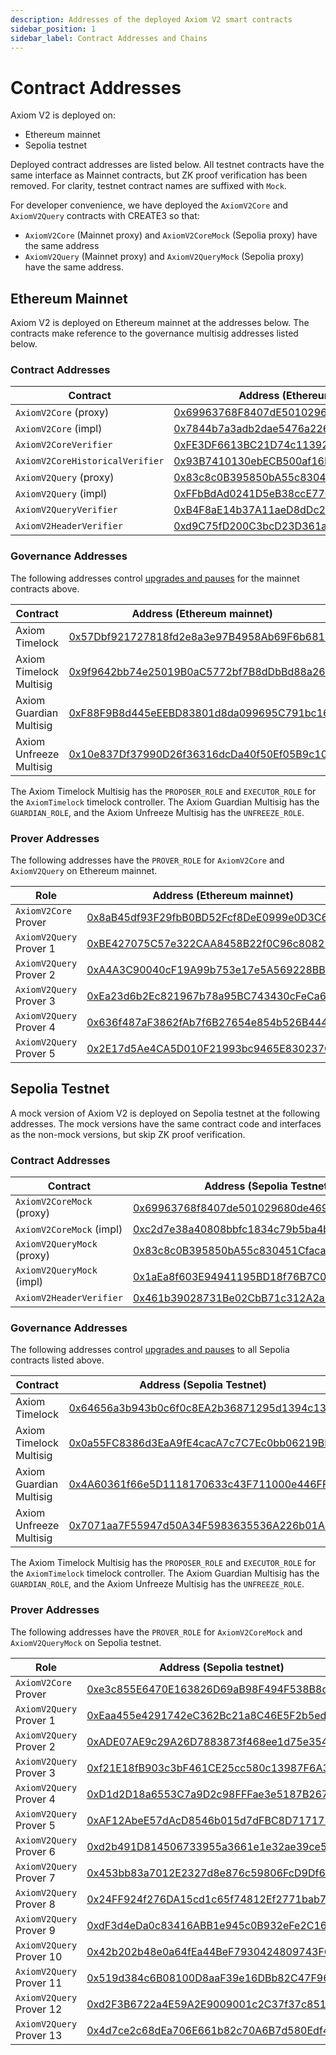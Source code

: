 ```yaml
---
description: Addresses of the deployed Axiom V2 smart contracts
sidebar_position: 1
sidebar_label: Contract Addresses and Chains
---
```


# Contract Addresses

Axiom V2 is deployed on:

- Ethereum mainnet
- Sepolia testnet

Deployed contract addresses are listed below. All testnet contracts have the same interface as Mainnet contracts, but ZK proof verification has been removed. For clarity, testnet contract names are suffixed with `Mock`.

For developer convenience, we have deployed the `AxiomV2Core` and `AxiomV2Query` contracts with CREATE3 so that:

- `AxiomV2Core` (Mainnet proxy) and `AxiomV2CoreMock` (Sepolia proxy) have the same address
- `AxiomV2Query` (Mainnet proxy) and `AxiomV2QueryMock` (Sepolia proxy) have the same address.

## Ethereum Mainnet

Axiom V2 is deployed on Ethereum mainnet at the addresses below. The contracts make reference to the governance multisig addresses listed below.

### Contract Addresses

| Contract                        | Address (Ethereum mainnet)                                                                                            |
| ------------------------------- | --------------------------------------------------------------------------------------------------------------------- |
| `AxiomV2Core` (proxy)           | [0x69963768F8407dE501029680dE46945F838Fc98B](https://etherscan.io/address/0x69963768F8407dE501029680dE46945F838Fc98B) |
| `AxiomV2Core` (impl)            | [0x7844b7a3adb2dae5476a2263fdd8897ef5afa3a7](https://etherscan.io/address/0x7844b7a3adb2dae5476a2263fdd8897ef5afa3a7) |
| `AxiomV2CoreVerifier`           | [0xFE3DF6613BC21D74c1139218619d9094EF4D7049](https://etherscan.io/address/0xFE3DF6613BC21D74c1139218619d9094EF4D7049) |
| `AxiomV2CoreHistoricalVerifier` | [0x93B7410130ebECB500af16F378bD00cC0Ce9a994](https://etherscan.io/address/0x93B7410130ebECB500af16F378bD00cC0Ce9a994) |
| `AxiomV2Query` (proxy)          | [0x83c8c0B395850bA55c830451Cfaca4F2A667a983](https://etherscan.io/address/0x83c8c0B395850bA55c830451Cfaca4F2A667a983) |
| `AxiomV2Query` (impl)           | [0xFFbBdAd0241D5eB38ccE77C4E21322B42b2D9212](https://etherscan.io/address/0xFFbBdAd0241D5eB38ccE77C4E21322B42b2D9212) |
| `AxiomV2QueryVerifier`          | [0xB4F8aE14b37A11aeD8dDc2Bc1123C804a51a2b1F](https://etherscan.io/address/0xB4F8aE14b37A11aeD8dDc2Bc1123C804a51a2b1F) |
| `AxiomV2HeaderVerifier`         | [0xd9C75fD200C3bcD23D361aF00c74Db4597f7D583](https://etherscan.io/address/0xd9C75fD200C3bcD23D361aF00c74Db4597f7D583) |

### Governance Addresses

The following addresses control [upgrades and pauses](/protocol/protocol-design/guardrails.md) for the mainnet contracts above.

| Contract                | Address (Ethereum mainnet)                                                                                            |
| ----------------------- | --------------------------------------------------------------------------------------------------------------------- |
| Axiom Timelock          | [0x57Dbf921727818fd2e8a3e97B4958Ab69F6b6815](https://etherscan.io/address/0x57Dbf921727818fd2e8a3e97B4958Ab69F6b6815) |
| Axiom Timelock Multisig | [0x9f9642bb74e25019B0aC5772bf7B8dDbBd88a26e](https://etherscan.io/address/0x9f9642bb74e25019B0aC5772bf7B8dDbBd88a26e) |
| Axiom Guardian Multisig | [0xF88F9B8d445eEEBD83801d8da099695C791bc166](https://etherscan.io/address/0xF88F9B8d445eEEBD83801d8da099695C791bc166) |
| Axiom Unfreeze Multisig | [0x10e837Df37990D26f36316dcDa40f50Ef05B9c10](https://etherscan.io/address/0x10e837Df37990D26f36316dcDa40f50Ef05B9c10) |

The Axiom Timelock Multisig has the `PROPOSER_ROLE` and `EXECUTOR_ROLE` for the `AxiomTimelock` timelock controller. The Axiom Guardian Multisig has the `GUARDIAN_ROLE`, and the Axiom Unfreeze Multisig has the `UNFREEZE_ROLE`.

### Prover Addresses

The following addresses have the `PROVER_ROLE` for `AxiomV2Core` and `AxiomV2Query` on Ethereum mainnet.

| Role                    | Address (Ethereum mainnet)                                                                                            |
| ----------------------- | --------------------------------------------------------------------------------------------------------------------- |
| `AxiomV2Core` Prover    | [0x8aB45df93F29fbB0BD52Fcf8DeE0999e0D3C6dc4](https://etherscan.io/address/0x8aB45df93F29fbB0BD52Fcf8DeE0999e0D3C6dc4) |
| `AxiomV2Query` Prover 1 | [0xBE427075C57e322CAA8458B22f0C96c808212828](https://etherscan.io/address/0xBE427075C57e322CAA8458B22f0C96c808212828) |
| `AxiomV2Query` Prover 2 | [0xA4A3C90040cF19A99b753e17e5A569228BB37B28](https://etherscan.io/address/0xA4A3C90040cF19A99b753e17e5A569228BB37B28) |
| `AxiomV2Query` Prover 3 | [0xEa23d6b2Ec821967b78a95BC743430cFeCa6bd3B](https://etherscan.io/address/0xEa23d6b2Ec821967b78a95BC743430cFeCa6bd3B) |
| `AxiomV2Query` Prover 4 | [0x636f487aF3862fAb7f6B27654e854b526B4445da](https://etherscan.io/address/0x636f487aF3862fAb7f6B27654e854b526B4445da) |
| `AxiomV2Query` Prover 5 | [0x2E17d5Ae4CA5D010F21993bc9465E830237C36CC](https://etherscan.io/address/0x2E17d5Ae4CA5D010F21993bc9465E830237C36CC) |

## Sepolia Testnet

A mock version of Axiom V2 is deployed on Sepolia testnet at the following addresses. The mock versions have the same contract code and interfaces as the non-mock versions, but skip ZK proof verification.

### Contract Addresses

| Contract                   | Address (Sepolia Testnet)                                                                                                     |
| -------------------------- | ----------------------------------------------------------------------------------------------------------------------------- |
| `AxiomV2CoreMock` (proxy)  | [0x69963768f8407de501029680de46945f838fc98b](https://sepolia.etherscan.io/address/0x69963768f8407de501029680de46945f838fc98b) |
| `AxiomV2CoreMock` (impl)   | [0xc2d7e38a40808bbfc1834c79b5ba4b27bc4c462e](https://sepolia.etherscan.io/address/0xc2d7e38a40808bbfc1834c79b5ba4b27bc4c462e) |
| `AxiomV2QueryMock` (proxy) | [0x83c8c0B395850bA55c830451Cfaca4F2A667a983](https://sepolia.etherscan.io/address/0x83c8c0B395850bA55c830451Cfaca4F2A667a983) |
| `AxiomV2QueryMock` (impl)  | [0x1aEa8f603E94941195BD18f76B7C0747cC53f992](https://sepolia.etherscan.io/address/0x1aEa8f603E94941195BD18f76B7C0747cC53f992) |
| `AxiomV2HeaderVerifier`    | [0x461b39028731Be02CbB71c312A2a8Ab7c34EcDCD](https://sepolia.etherscan.io/address/0x461b39028731Be02CbB71c312A2a8Ab7c34EcDCD) |

### Governance Addresses

The following addresses control [upgrades and pauses](/protocol/protocol-design/guardrails.md) to all Sepolia contracts listed above.

| Contract                | Address (Sepolia Testnet)                                                                                                     |
| ----------------------- | ----------------------------------------------------------------------------------------------------------------------------- |
| Axiom Timelock          | [0x64656a3b943b0c6f0c8EA2b36871295d1394c13c](https://sepolia.etherscan.io/address/0x64656a3b943b0c6f0c8EA2b36871295d1394c13c) |
| Axiom Timelock Multisig | [0x0a55FC8386d3EaA9fE4cacA7c7C7Ec0bb06219BE](https://sepolia.etherscan.io/address/0x0a55FC8386d3EaA9fE4cacA7c7C7Ec0bb06219BE) |
| Axiom Guardian Multisig | [0x4A60361f66e5D1118170633c43F711000e446FF5](https://sepolia.etherscan.io/address/0x4A60361f66e5D1118170633c43F711000e446FF5) |
| Axiom Unfreeze Multisig | [0x7071aa7F55947d50A34F5983635536A226b01Ae9](https://sepolia.etherscan.io/address/0x7071aa7F55947d50A34F5983635536A226b01Ae9) |

The Axiom Timelock Multisig has the `PROPOSER_ROLE` and `EXECUTOR_ROLE` for the `AxiomTimelock` timelock controller. The Axiom Guardian Multisig has the `GUARDIAN_ROLE`, and the Axiom Unfreeze Multisig has the `UNFREEZE_ROLE`.

### Prover Addresses

The following addresses have the `PROVER_ROLE` for `AxiomV2CoreMock` and `AxiomV2QueryMock` on Sepolia testnet.

| Role                     | Address (Sepolia testnet)                                                                                                     |
| ------------------------ | ----------------------------------------------------------------------------------------------------------------------------- |
| `AxiomV2Core` Prover     | [0xe3c855E6470E163826D69aB98F494F538B8c8D68](https://sepolia.etherscan.io/address/0xe3c855E6470E163826D69aB98F494F538B8c8D68) |
| `AxiomV2Query` Prover 1  | [0xEaa455e4291742eC362Bc21a8C46E5F2b5ed4701](https://sepolia.etherscan.io/address/0xEaa455e4291742eC362Bc21a8C46E5F2b5ed4701) |
| `AxiomV2Query` Prover 2  | [0xADE07AE9c29A26D7883873f468ee1d75e354eC60](https://sepolia.etherscan.io/address/0xADE07AE9c29A26D7883873f468ee1d75e354eC60) |
| `AxiomV2Query` Prover 3  | [0xf21E18fB903c3bF461CE25cc580c13987F6A32f8](https://sepolia.etherscan.io/address/0xf21E18fB903c3bF461CE25cc580c13987F6A32f8) |
| `AxiomV2Query` Prover 4  | [0xD1d2D18a6553C7a9D2c98FFFae3e5187B267Ed24](https://sepolia.etherscan.io/address/0xD1d2D18a6553C7a9D2c98FFFae3e5187B267Ed24) |
| `AxiomV2Query` Prover 5  | [0xAF12AbeE57dAcD8546b015d7dFBC8D7171751dDa](https://sepolia.etherscan.io/address/0xAF12AbeE57dAcD8546b015d7dFBC8D7171751dDa) |
| `AxiomV2Query` Prover 6  | [0xd2b491D814506733955a3661e1e32ae39ce5Fc76](https://sepolia.etherscan.io/address/0xd2b491D814506733955a3661e1e32ae39ce5Fc76) |
| `AxiomV2Query` Prover 7  | [0x453bb83a7012E2327d8e876c59806FcD9Df6A302](https://sepolia.etherscan.io/address/0x453bb83a7012E2327d8e876c59806FcD9Df6A302) |
| `AxiomV2Query` Prover 8  | [0x24FF924f276DA15cd1c65f74812Ef2771bab7C29](https://sepolia.etherscan.io/address/0x24FF924f276DA15cd1c65f74812Ef2771bab7C29) |
| `AxiomV2Query` Prover 9  | [0xdF3d4eDa0c83416ABB1e945c0B932eFe2C16EFc9](https://sepolia.etherscan.io/address/0xdF3d4eDa0c83416ABB1e945c0B932eFe2C16EFc9) |
| `AxiomV2Query` Prover 10 | [0x42b202b48e0a64fEa44BeF7930424809743F6000](https://sepolia.etherscan.io/address/0x42b202b48e0a64fEa44BeF7930424809743F6000) |
| `AxiomV2Query` Prover 11 | [0x519d384c6B08100D8aaF39e16DBb82C47F96c938](https://sepolia.etherscan.io/address/0x519d384c6B08100D8aaF39e16DBb82C47F96c938) |
| `AxiomV2Query` Prover 12 | [0xd2F3B6722a4E59A2E9009001c2C37f37c851B594](https://sepolia.etherscan.io/address/0xd2F3B6722a4E59A2E9009001c2C37f37c851B594) |
| `AxiomV2Query` Prover 13 | [0x4d7ce2c68dEa706E661b82c70A6B7d580Edf4333](https://sepolia.etherscan.io/address/0x4d7ce2c68dEa706E661b82c70A6B7d580Edf4333) |
